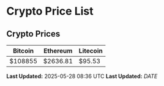 # Crypto Price List

## Crypto Prices
| Bitcoin | Ethereum | Litecoin |
| ------- | -------- | -------- |
| $108855 | $2636.81 | $95.53 |
**Last Updated:** 2025-05-28 08:36 UTC
**Last Updated:** $DATE$
